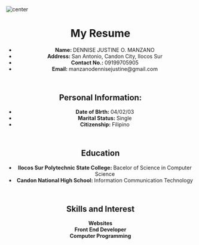 <!DOCTYPE html>
<html lang="en">
<head>
    <meta charset="UTF-8">
    <meta name="viewport" content="width=device-width, initial-scale=1.0">
    <title> My Resume </title>
    <link rel="stylesheet" href="styles.css">

</head>
<body>
    <div class="photo">
        <img src="c:\Users\admin\Pictures\411010138_389535093580528_5505822686357867099_n.jpg" alt="center">
    </div>
    <div class="photo-image">
        <header>
            <h1> My Resume </h1>
            <ul>
                <li><strong> Name: </strong> DENNISE JUSTINE O. MANZANO </li>
                <li><strong> Address: </strong> San Antonio, Candon City, Ilocos Sur </li>
                <li><strong> Contact No.: </strong> 09199705905</li>
                <li><strong> Email: </strong> manzanodennisejustine@gmail.com </li>
            </ul>
        </header>
    </div>
    <div class="section1">
        <header>
            <h2> Personal Information: </h2>
            <ul>
                <li><strong> Date of BIrth:  </strong> 04/02/03 </li>
                <li><strong> Marital Status: </strong> Single </li>
                <li><strong> Citizenship: </strong> Filipino </li>
            </ul>
    </div>
    <div class="section2">
            <header>
            <h2> Education </h2>
            <ul>
            <li><strong> Ilocos Sur Polytechnic State College: </strong>  Bacelor of Science in Computer Science </li>
            <li><strong> Candon National High School: </strong> Information Communication Technology </li>
            </ul>
    </div>
    <div class="section3">
        <header>
        <h2> Skills and Interest </h2>
        <dl>
        <dt><strong> Websites </strong></dt>
        <dt><strong> Front End Developer </strong></dt>
        <dt><strong> Computer Programming </strong></dt>
        </ul>
</div>
        
    
</body>
</html>
